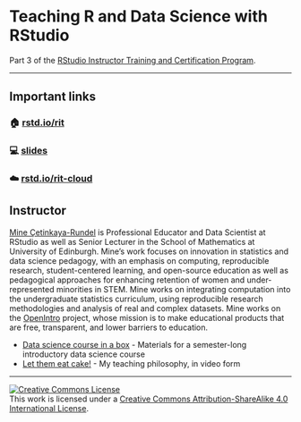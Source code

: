 
# Teaching R and Data Science with RStudio

Part 3 of the [RStudio Instructor Training and Certification
Program](https://education.rstudio.com/trainers).

-----

## Important links

### 🏠 [rstd.io/rit](https://rstd.io/rit)

### 💻 [slides](https://rstudio-education.github.io/instructor-training/slides/rstudio-cloud.html)

### ☁️ [rstd.io/rit-cloud](https://rstd.io/rit-cloud)

## Instructor

[Mine Çetinkaya-Rundel](http://mine-cr.com/) is Professional Educator
and Data Scientist at RStudio as well as Senior Lecturer in the School
of Mathematics at University of Edinburgh. Mine’s work focuses on
innovation in statistics and data science pedagogy, with an emphasis on
computing, reproducible research, student-centered learning, and
open-source education as well as pedagogical approaches for enhancing
retention of women and under-represented minorities in STEM. Mine works
on integrating computation into the undergraduate statistics curriculum,
using reproducible research methodologies and analysis of real and
complex datasets. Mine works on the
[OpenIntro](https://www.openintro.org/) project, whose mission is to
make educational products that are free, transparent, and lower barriers
to education.

  - [Data science course in a box](https://datasciencebox.org/) -
    Materials for a semester-long introductory data science course
  - [Let them eat cake\!](https://youtu.be/RsVOrpXAPXo?t=1020) - My
    teaching philosophy, in video form

-----

<a rel="license" href="http://creativecommons.org/licenses/by-sa/4.0/"><img alt="Creative Commons License" style="border-width:0" src="https://i.creativecommons.org/l/by-sa/4.0/88x31.png" /></a><br />This
work is licensed under a [Creative Commons Attribution-ShareAlike 4.0
International License](LICENSE.md).

